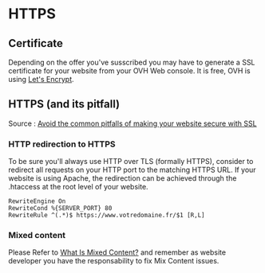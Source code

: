 # HTTPS 

## Certificate

Depending on the offer you've susscribed you may have to generate a SSL certificate for your website from your OVH Web console. 
It is free, OVH is using [Let's Encrypt](https://letsencrypt.org/). 

## HTTPS (and its pitfall)

Source : [Avoid the common pitfalls of making your website secure with SSL](https://docs.ovh.com/gb/en/hosting/avoid_the_common_pitfalls_of_making_your_website_secure_with_ssl/)

### HTTP redirection to HTTPS

To be sure you'll always use HTTP over TLS (formally HTTPS), consider to redirect all requests on your HTTP port to the matching HTTPS URL.
If your website is using Apache, the redirection can be achieved through the .htaccess at the root level of your website.

```
RewriteEngine On
RewriteCond %{SERVER_PORT} 80
RewriteRule ^(.*)$ https://www.votredomaine.fr/$1 [R,L]
```

### Mixed content

Please Refer to [What Is Mixed Content?](https://developers.google.com/web/fundamentals/security/prevent-mixed-content/what-is-mixed-content) and remember as website developer you 
have the responsability to fix Mix Content issues.
